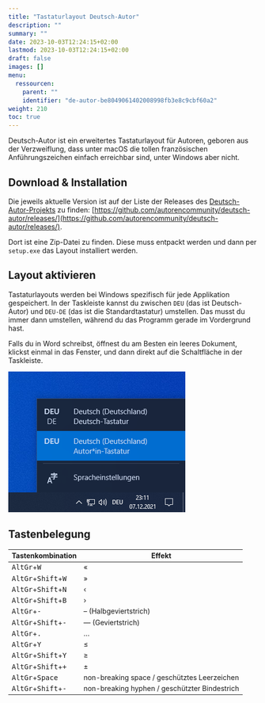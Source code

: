 ```yaml
---
title: "Tastaturlayout Deutsch-Autor"
description: ""
summary: ""
date: 2023-10-03T12:24:15+02:00
lastmod: 2023-10-03T12:24:15+02:00
draft: false
images: []
menu:
  ressourcen:
    parent: ""
    identifier: "de-autor-be8049061402008998fb3e8c9cbf60a2"
weight: 210
toc: true
---
```


Deutsch-Autor ist ein erweitertes Tastaturlayout für Autoren, geboren aus der Verzweiflung, dass unter macOS
die tollen französischen Anführungszeichen einfach erreichbar sind, unter Windows aber nicht.

## Download & Installation

Die jeweils aktuelle Version ist auf der Liste der Releases des [Deutsch-Autor-Projekts](https://github.com/autorencommunity/deutsch-autor) zu finden:
[https://github.com/autorencommunity/deutsch-autor/releases/](https://github.com/autorencommunity/deutsch-autor/releases/).

Dort ist eine Zip-Datei zu finden. Diese muss entpackt werden und dann per `setup.exe` das Layout installiert werden.

## Layout aktivieren

Tastaturlayouts werden bei Windows spezifisch für jede Applikation gespeichert. In der Taskleiste kannst du zwischen `DEU` (das ist Deutsch-Autor) und `DEU-DE` (das ist die Standardtastatur)
umstellen. Das musst du immer dann umstellen, während du das Programm gerade im Vordergrund hast.

Falls du in Word schreibst, öffnest du am Besten ein leeres Dokument, klickst einmal in das Fenster, und dann direkt auf die Schaltfläche in der Taskleiste.

![Auswahlbox in der Taskleiste, zu sehen ist sowohl das deutsche Standardlayout als auch Deutsch-Autor](deutsch-autor-auswahl.png)

## Tastenbelegung

| Tastenkombination | Effekt |
| ----------- | ----------- |
| <kbd>AltGr</kbd>+<kbd>W</kbd> | « |
| <kbd>AltGr</kbd>+<kbd>Shift</kbd>+<kbd>W</kbd> | » |
| <kbd>AltGr</kbd>+<kbd>Shift</kbd>+<kbd>N</kbd> | ‹ |
| <kbd>AltGr</kbd>+<kbd>Shift</kbd>+<kbd>B</kbd> | › |
| <kbd>AltGr</kbd>+<kbd>-</kbd> | – (Halbgeviertstrich) |
| <kbd>AltGr</kbd>+<kbd>Shift</kbd>+<kbd>-</kbd> | — (Geviertstrich) |
| <kbd>AltGr</kbd>+<kbd>.</kbd> | … |
| <kbd>AltGr</kbd>+<kbd>Y</kbd>| ≤ |
| <kbd>AltGr</kbd>+<kbd>Shift</kbd>+<kbd>Y</kbd>| ≥ |
| <kbd>AltGr</kbd>+<kbd>Shift</kbd>+<kbd>+</kbd>| ± |
| <kbd>AltGr</kbd>+<kbd>Space</kbd> | non-breaking space / geschütztes Leerzeichen |
| <kbd>AltGr</kbd>+<kbd>Shift</kbd>+<kbd>-</kbd>| non-breaking hyphen / geschützter Bindestrich |
